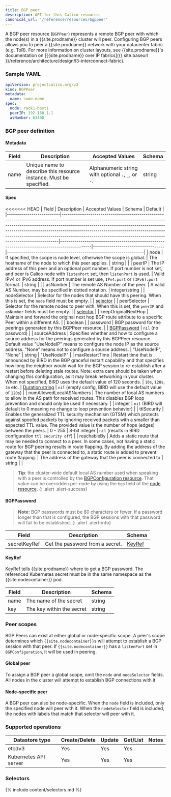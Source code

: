 ```yaml
---
title: BGP peer
description: API for this Calico resource.
canonical_url: '/reference/resources/bgppeer'
---
```


A BGP peer resource (`BGPPeer`) represents a remote BGP peer with
which the node(s) in a {{site.prodname}} cluster will peer.
Configuring BGP peers allows you to peer a {{site.prodname}} network
with your datacenter fabric (e.g. ToR). For more
information on cluster layouts, see {{site.prodname}}'s documentation on
[{{site.prodname}} over IP fabrics]({{ site.baseurl }}/reference/architecture/design/l3-interconnect-fabric).

### Sample YAML

```yaml
apiVersion: projectcalico.org/v3
kind: BGPPeer
metadata:
  name: some.name
spec:
  node: rack1-host1
  peerIP: 192.168.1.1
  asNumber: 63400
```

### BGP peer definition

#### Metadata

| Field       | Description                 | Accepted Values   | Schema |
|-------------|-----------------------------|-------------------|--------|
| name     | Unique name to describe this resource instance. Must be specified.| Alphanumeric string with optional `.`, `_`, or `-`. | string |

#### Spec

<<<<<<< HEAD
| Field                    | Description                                                                                                                                                                                                                                                                                                                                                                                        | Accepted Values                                                                             | Schema                            | Default                                                           |
|--------------------------|----------------------------------------------------------------------------------------------------------------------------------------------------------------------------------------------------------------------------------------------------------------------------------------------------------------------------------------------------------------------------------------------------|---------------------------------------------------------------------------------------------|-----------------------------------|-------------------------------------------------------------------|
| node                     | If specified, the scope is node level, otherwise the scope is global.                                                                                                                                                                                                                                                                                                                              | The hostname of the node to which this peer applies.                                        | string                            |                                                                   |
| peerIP                   | The IP address of this peer and an optional port number. If port number is not set, and peer is Calico node with `listenPort` set, then `listenPort` is used.                                                                                                                                                                                                                                      | Valid IPv4 or IPv6 address. If port number is set use, `IPv4:port` or `[IPv6]:port` format. | string                            |                                                                   |
| asNumber                 | The remote AS Number of the peer.                                                                                                                                                                                                                                                                                                                                                                  | A valid AS Number, may be specified in dotted notation.                                     | integer/string                    |
| nodeSelector             | Selector for the nodes that should have this peering.  When this is set, the `node` field must be empty.                                                                                                                                                                                                                                                                                           |                                                                                             | [selector](#selectors)            |
| peerSelector             | Selector for the remote nodes to peer with.  When this is set, the `peerIP` and `asNumber` fields must be empty.                                                                                                                                                                                                                                                                                   |                                                                                             | [selector](#selectors)            |
| keepOriginalNextHop      | Maintain and forward the original next hop BGP route attribute to a specific Peer within a different AS.                                                                                                                                                                                                                                                                                           |                                                                                             | boolean                           |
| password                 | BGP password for the peerings generated by this BGPPeer resource.                                                                                                                                                                                                                                                                                                                                  |                                                                                             | [BGPPassword](#bgppassword)       | `nil` (no password)                                               |
| sourceAddress            | Specifies whether and how to configure a source address for the peerings generated by this BGPPeer resource.  Default value "UseNodeIP" means to configure the node IP as the source address.  "None" means not to configure a source address.                                                                                                                                                     | "UseNodeIP", "None"                                                                         | string                            | "UseNodeIP"                                                       |
| maxRestartTime           | Restart time that is announced by BIRD in the BGP graceful restart capability and that specifies how long the neighbor would wait for the BGP session to re-establish after a restart before deleting stale routes. Note: extra care should be taken when changing this configuration, as it may break networking in your cluster. When not specified, BIRD uses the default value of 120 seconds. | `10s`, `120s`, `2m` etc.                                                                    | [Duration string][parse-duration] | `nil` (empty config, BIRD will use the default value of `120s`)   |
| numAllowedLocalASNumbers | The number of local AS numbers to allow in the AS path for received routes. This disables BGP loop prevention and should only be used if necessary.                                                                                                                                                                                                                                                |                                                                                             | integer                           | `nil` (BIRD will default to 0 meaning no change to loop prevention behavior) |
| ttlSecurity              | Enables the generalized TTL security mechanism (GTSM) which protects against spoofed packets by ignoring received packets with a smaller than expected TTL value. The provided value is the number of hops (edges) between the peers.                                                                                                                              | 0 - 255                                                                                     | 8-bit integer                     | `nil` (results in BIRD configuration `ttl security off`)          |
| reachableBy | Adds a static route that may be needed to connect to a peer. In some cases, not having a static route for BGP peering results in route flapping. By adding the address of the gateway that the peer is connected to, a static route is added to prevent route flapping. | The address of the gateway that the peer is connected to | string | |

> **Tip**: the cluster-wide default local AS number used when speaking with a peer is controlled by the
> [BGPConfiguration resource](./bgpconfig).  That value can be overridden per-node by using the `bgp` field of
> the [node resource](./node).
{: .alert .alert-success}

#### BGPPassword

> **Note:** BGP passwords must be 80 characters or fewer.  If a password longer than that
> is configured, the BGP sessions with that password will fail to be established.
{: .alert .alert-info}

| Field        | Description                     | Schema           |
|--------------|---------------------------------|------------------|
| secretKeyRef | Get the password from a secret. | [KeyRef](#keyref) |

#### KeyRef

KeyRef tells {{site.prodname}} where to get a BGP password.  The referenced Kubernetes
secret must be in the same namespace as the {{site.nodecontainer}} pod.

| Field    | Description                         | Schema |
|----------|-------------------------------------|--------|
| name     | The name of the secret              | string |
| key      | The key within the secret           | string |

### Peer scopes

BGP Peers can exist at either global or node-specific scope. A peer's scope
determines which `{{site.nodecontainer}}`s will attempt to establish a BGP session with that peer.
If `{{site.nodecontainer}}` has a `listenPort` set in `BGPConfiguration`, it will be used in peering.

#### Global peer

To assign a BGP peer a global scope, omit the `node` and `nodeSelector` fields. All nodes in
the cluster will attempt to establish BGP connections with it

#### Node-specific peer

A BGP peer can also be node-specific. When the `node` field is included, only the specified node
will peer with it. When the `nodeSelector` field is included, the nodes with labels that match that selector
will peer with it.

### Supported operations

| Datastore type        | Create/Delete | Update | Get/List | Notes
|-----------------------|---------------|--------|----------|------
| etcdv3                | Yes           | Yes    | Yes      |
| Kubernetes API server | Yes           | Yes    | Yes      |

### Selectors

{% include content/selectors.md %}

[parse-duration]: https://golang.org/pkg/time/#ParseDuration
